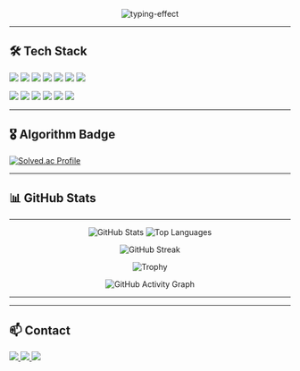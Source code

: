 <p align="center">
  <img src="https://readme-typing-svg.demolab.com?font=Fira+Code&size=28&duration=3000&pause=1000&color=F2F2F2&center=true&vCenter=true&width=500&lines=King+MinJae" alt="typing-effect" />
</p>

---

## 🛠 Tech Stack

<p align="left">
  <img src="https://img.shields.io/badge/Java-007396?style=for-the-badge&logo=OpenJDK&logoColor=white"/>
  <img src="https://img.shields.io/badge/SQL-4479A1?style=for-the-badge&logo=MySQL&logoColor=white"/>
  <img src="https://img.shields.io/badge/Python-3776AB?style=for-the-badge&logo=Python&logoColor=white"/>
  <img src="https://img.shields.io/badge/Spring Boot-6DB33F?style=for-the-badge&logo=Spring-Boot&logoColor=white"/>
  <img src="https://img.shields.io/badge/JPA-59666C?style=for-the-badge&logo=Hibernate&logoColor=white"/>
  <img src="https://img.shields.io/badge/MyBatis-0052CC?style=for-the-badge&logo=MySQL&logoColor=white"/>
  <img src="https://img.shields.io/badge/REST-000000?style=for-the-badge&logo=Rest&logoColor=white"/>
</p>

<p align="left">
  <img src="https://img.shields.io/badge/MySQL-005C84?style=for-the-badge&logo=MySQL&logoColor=white"/>
  <img src="https://img.shields.io/badge/Oracle-F80000?style=for-the-badge&logo=Oracle&logoColor=white"/>
  <img src="https://img.shields.io/badge/Git-F05032?style=for-the-badge&logo=Git&logoColor=white"/>
  <img src="https://img.shields.io/badge/GitHub-181717?style=for-the-badge&logo=GitHub&logoColor=white"/>
  <img src="https://img.shields.io/badge/IntelliJ IDEA-000000?style=for-the-badge&logo=intellijidea&logoColor=white"/>
  <img src="https://img.shields.io/badge/AWS-232F3E?style=for-the-badge&logo=Amazon-AWS&logoColor=white"/>
</p>

---

## 🎖️ Algorithm Badge

[![Solved.ac Profile](http://mazassumnida.wtf/api/v2/generate_badge?boj=minjaekim7311)](https://solved.ac/minjaekim7311)

---

## 📊 GitHub Stats

---

<p align="center">
  <img src="https://github-readme-stats.vercel.app/api?username=MinJae-King&show_icons=true&theme=gotham&rank_icon=github" alt="GitHub Stats" />
  <img src="https://github-readme-stats.vercel.app/api/top-langs/?username=MinJae-King&layout=compact&theme=gotham" alt="Top Languages" />
</p>

<p align="center">
  <img src="https://github-readme-streak-stats.herokuapp.com/?user=MinJae-King&theme=gotham" alt="GitHub Streak" />
</p>

<p align="center">
  <img src="https://github-profile-trophy.vercel.app/?username=MinJae-King&theme=darkhub&margin-w=10&row=2&column=4" alt="Trophy" />
</p>

<p align="center">
  <img src="https://github-readme-activity-graph.vercel.app/graph?username=MinJae-King&theme=gotham" alt="GitHub Activity Graph" />
</p>

---


---

## 📫 Contact

<a href="mailto:minjaekim7111@gmail.com">
  <img src="https://img.shields.io/badge/Gmail-D14836?style=for-the-badge&logo=Gmail&logoColor=white"/>
</a>
<a href="mailto:minjaekim7111@naver.com">
  <img src="https://img.shields.io/badge/Naver-03C75A?style=for-the-badge&logo=Naver&logoColor=white"/>
</a>
<a href="https://velog.io/@minjaekim7111/posts">
  <img src="https://img.shields.io/badge/Velog-20C997?style=for-the-badge&logo=Velog&logoColor=white"/>
</a>
